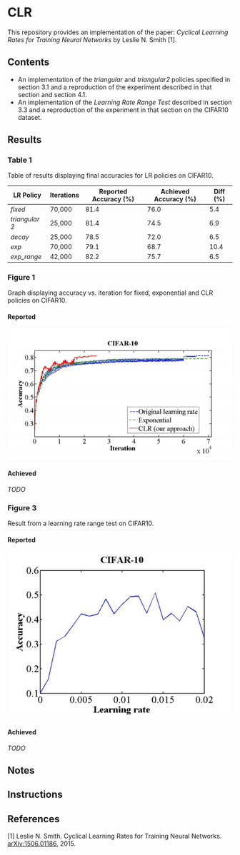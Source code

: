 # CLR

This repository provides an implementation of the paper: *Cyclical Learning Rates for Training Neural Networks* by Leslie N. Smith [1]. 

## Contents

- An implementation of the *triangular* and *triangular2* policies specified in section 3.1 and a reproduction of the experiment described in that section and section 4.1.
- An implementation of the *Learning Rate Range Test* described in section 3.3 and a reproduction of the experiment in that section on the CIFAR10 dataset.

## Results

### Table 1

Table of results displaying final accuracies for LR policies on CIFAR10.

|  LR Policy | Iterations | Reported Accuracy (%)| Achieved Accuracy (%)| Diff (%)|
|---|---|---|---|---|
|  *fixed* | 70,000  | 81.4  | 76.0 | 5.4 |
|  *triangular 2* | 25,000  |  81.4 | 74.5 | 6.9 |
|  *decay* |  25,000 | 78.5  | 72.0 |6.5 |
|  *exp* | 70,000  | 79.1  | 68.7  | 10.4 |
|  *exp_range* | 42,000  | 82.2  | 75.7 | 6.5 |

### Figure 1

Graph displaying accuracy vs. iteration for fixed, exponential and CLR policies on CIFAR10.

#### Reported

![figure_1](./images/clr_cifar10.png)

#### Achieved

*TODO*

### Figure 3

Result from a learning rate range test on CIFAR10.

#### Reported

![figure_3](./images/clr_lrrt.png)

#### Achieved

*TODO*

## Notes

## Instructions

## References

[1] Leslie N. Smith. Cyclical Learning Rates for Training Neural Networks. [arXiv:1506.01186](https://arxiv.org/pdf/1506.01186.pdf), 2015.